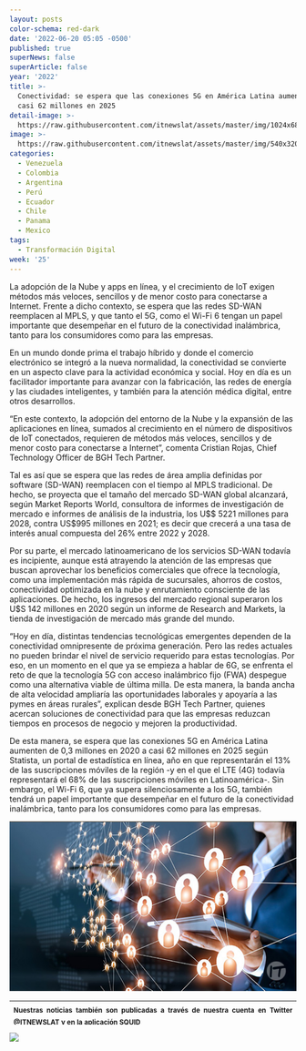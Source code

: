 ```yaml
---
layout: posts
color-schema: red-dark
date: '2022-06-20 05:05 -0500'
published: true
superNews: false
superArticle: false
year: '2022'
title: >-
  Conectividad: se espera que las conexiones 5G en América Latina aumenten a
  casi 62 millones en 2025
detail-image: >-
  https://raw.githubusercontent.com/itnewslat/assets/master/img/1024x680/conectividad-g.jpg
image: >-
  https://raw.githubusercontent.com/itnewslat/assets/master/img/540x320/conectividad-p.jpg
categories:
  - Venezuela
  - Colombia
  - Argentina
  - Perú
  - Ecuador
  - Chile
  - Panama
  - Mexico
tags:
  - Transformación Digital
week: '25'
---
```

La adopción de la Nube y apps en línea, y el crecimiento de IoT exigen métodos más veloces, sencillos y de menor costo para conectarse a Internet. Frente a dicho contexto, se espera que las redes SD-WAN reemplacen al MPLS, y que tanto el 5G, como el Wi-Fi 6 tengan un papel importante que desempeñar en el futuro de la conectividad inalámbrica, tanto para los consumidores como para las empresas.

En un mundo donde prima el trabajo híbrido y donde el comercio electrónico se integró a la nueva normalidad, la conectividad se convierte en un aspecto clave para la actividad económica y social. Hoy en día es un facilitador importante para avanzar con la fabricación, las redes de energía y las ciudades inteligentes, y también para la atención médica digital, entre otros desarrollos.

“En este contexto, la adopción del entorno de la Nube y la expansión de las aplicaciones en línea, sumados al crecimiento en el número de dispositivos de IoT conectados, requieren de métodos más veloces, sencillos y de menor costo para conectarse a Internet”, comenta Cristian Rojas, Chief Technology Officer de BGH Tech Partner.

Tal es así que se espera que las redes de área amplia definidas por software (SD-WAN) reemplacen con el tiempo al MPLS tradicional. De hecho, se proyecta que el tamaño del mercado SD-WAN global alcanzará, según Market Reports World, consultora de informes de investigación de mercado e informes de análisis de la industria, los U$$ 5221 millones para 2028, contra US$995 millones en 2021; es decir que crecerá a una tasa de interés anual compuesta del 26% entre 2022 y 2028.

Por su parte, el mercado latinoamericano de los servicios SD-WAN todavía es incipiente, aunque está atrayendo la atención de las empresas que buscan aprovechar los beneficios comerciales que ofrece la tecnología, como una implementación más rápida de sucursales, ahorros de costos, conectividad optimizada en la nube y enrutamiento consciente de las aplicaciones. De hecho, los ingresos del mercado regional superaron los U$S 142 millones en 2020 según un informe de Research and Markets, la tienda de investigación de mercado más grande del mundo.

“Hoy en día, distintas tendencias tecnológicas emergentes dependen de la conectividad omnipresente de próxima generación. Pero las redes actuales no pueden brindar el nivel de servicio requerido para estas tecnologías. Por eso, en un momento en el que ya se empieza a hablar de 6G, se enfrenta el reto de que la tecnología 5G con acceso inalámbrico fijo (FWA) despegue como una alternativa viable de última milla. De esta manera, la banda ancha de alta velocidad ampliaría las oportunidades laborales y apoyaría a las pymes en áreas rurales”, explican desde BGH Tech Partner, quienes acercan soluciones de conectividad para que las empresas reduzcan tiempos en procesos de negocio y mejoren la productividad.

De esta manera, se espera que las conexiones 5G en América Latina aumenten de 0,3 millones en 2020 a casi 62 millones en 2025 según Statista, un portal de estadística en línea, año en que representarán el 13% de las suscripciones móviles de la región -y en el que el LTE (4G) todavía representará el 68% de las suscripciones móviles en Latinoamérica-. Sin embargo, el Wi-Fi 6, que ya supera silenciosamente a los 5G, también tendrá un papel importante que desempeñar en el futuro de la conectividad inalámbrica, tanto para los consumidores como para las empresas.

![](https://raw.githubusercontent.com/itnewslat/assets/master/img/540x320/conectividad-p.jpg)

<table style="height: 42px;" width="569">
<tbody>
<tr>
<td style="text-align: justify;"><sub><strong>Nuestras noticias también son publicadas a través de nuestra cuenta en Twitter <a href="https://twitter.com/itnewslat?lang=es">@ITNEWSLAT</a> y en la aplicación <a href="https://squidapp.co/en/">SQUID</a></strong></sub></td>
</tr>
</tbody>
</table>

<img src="https://tracker.metricool.com/c3po.jpg?hash=56f88a41e39ab42c063cc51676587a04"/>